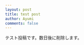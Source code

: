 ```yaml
---
layout: post
title: test post
author: Ayumi
comments: false
---
```

<!-- トップ画像挿入する場合は以下のタグを使用する -->

<!-- ブログ本文 -->
テスト投稿です。数日後に削除します。

<!-- 本文終了 -->